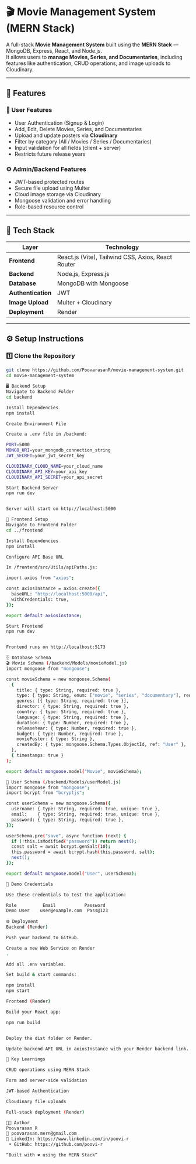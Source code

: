 # 🎬 Movie Management System (MERN Stack)

A full-stack **Movie Management System** built using the **MERN Stack** — MongoDB, Express, React, and Node.js.  
It allows users to **manage Movies, Series, and Documentaries**, including features like authentication, CRUD operations, and image uploads to Cloudinary.

---

## 🚀 Features

### 👥 User Features
- User Authentication (Signup & Login)
- Add, Edit, Delete Movies, Series, and Documentaries
- Upload and update posters via **Cloudinary**
- Filter by category (All / Movies / Series / Documentaries)
- Input validation for all fields (client + server)
- Restricts future release years

### ⚙️ Admin/Backend Features
- JWT-based protected routes
- Secure file upload using Multer
- Cloud image storage via Cloudinary
- Mongoose validation and error handling
- Role-based resource control

---

## 🧩 Tech Stack

| Layer | Technology |
|-------|-------------|
| **Frontend** | React.js (Vite), Tailwind CSS, Axios, React Router |
| **Backend** | Node.js, Express.js |
| **Database** | MongoDB with Mongoose |
| **Authentication** | JWT |
| **Image Upload** | Multer + Cloudinary |
| **Deployment** | Render |

---

## ⚙️ Setup Instructions

### 1️⃣ Clone the Repository
```bash
git clone https://github.com/PoovarasanR/movie-management-system.git
cd movie-management-system

🖥️ Backend Setup
Navigate to Backend Folder
cd backend

Install Dependencies
npm install

Create Environment File

Create a .env file in /backend:

PORT=5000
MONGO_URI=your_mongodb_connection_string
JWT_SECRET=your_jwt_secret_key

CLOUDINARY_CLOUD_NAME=your_cloud_name
CLOUDINARY_API_KEY=your_api_key
CLOUDINARY_API_SECRET=your_api_secret

Start Backend Server
npm run dev


Server will start on http://localhost:5000

🎨 Frontend Setup
Navigate to Frontend Folder
cd ../frontend

Install Dependencies
npm install

Configure API Base URL

In /frontend/src/Utils/apiPaths.js:

import axios from "axios";

const axiosInstance = axios.create({
  baseURL: "http://localhost:5000/api",
  withCredentials: true,
});

export default axiosInstance;

Start Frontend
npm run dev


Frontend runs on http://localhost:5173

🗄️ Database Schema
🎬 Movie Schema (/backend/Models/movieModel.js)
import mongoose from "mongoose";

const movieSchema = new mongoose.Schema(
  {
    title: { type: String, required: true },
    type: { type: String, enum: ["movie", "series", "documentary"], required: true },
    genres: [{ type: String, required: true }],
    director: { type: String, required: true },
    country: { type: String, required: true },
    language: { type: String, required: true },
    duration: { type: Number, required: true },
    releaseYear: { type: Number, required: true },
    budget: { type: Number, required: true },
    moviePoster: { type: String },
    createdBy: { type: mongoose.Schema.Types.ObjectId, ref: "User" },
  },
  { timestamps: true }
);

export default mongoose.model("Movie", movieSchema);

👤 User Schema (/backend/Models/userModel.js)
import mongoose from "mongoose";
import bcrypt from "bcryptjs";

const userSchema = new mongoose.Schema({
  username: { type: String, required: true, unique: true },
  email:    { type: String, required: true, unique: true },
  password: { type: String, required: true },
});

userSchema.pre("save", async function (next) {
  if (!this.isModified("password")) return next();
  const salt = await bcrypt.genSalt(10);
  this.password = await bcrypt.hash(this.password, salt);
  next();
});

export default mongoose.model("User", userSchema);

🔑 Demo Credentials

Use these credentials to test the application:

Role	      Email	          Password
Demo User	 user@example.com  Pass@123
	
🌐 Deployment
Backend (Render)

Push your backend to GitHub.

Create a new Web Service on Render
.

Add all .env variables.

Set build & start commands:

npm install
npm start

Frontend (Render)

Build your React app:

npm run build


Deploy the dist folder on Render.

Update backend API URL in axiosInstance with your Render backend link.

🧠 Key Learnings

CRUD operations using MERN Stack

Form and server-side validation

JWT-based Authentication

Cloudinary file uploads

Full-stack deployment (Render)

👨‍💻 Author
Poovarasan R
📧 poovarasan.mern@gmail.com
🔗 LinkedIn: https://www.linkedin.com/in/poovi-r
 • GitHub: https://github.com/poovi-r

“Built with ❤️ using the MERN Stack”


